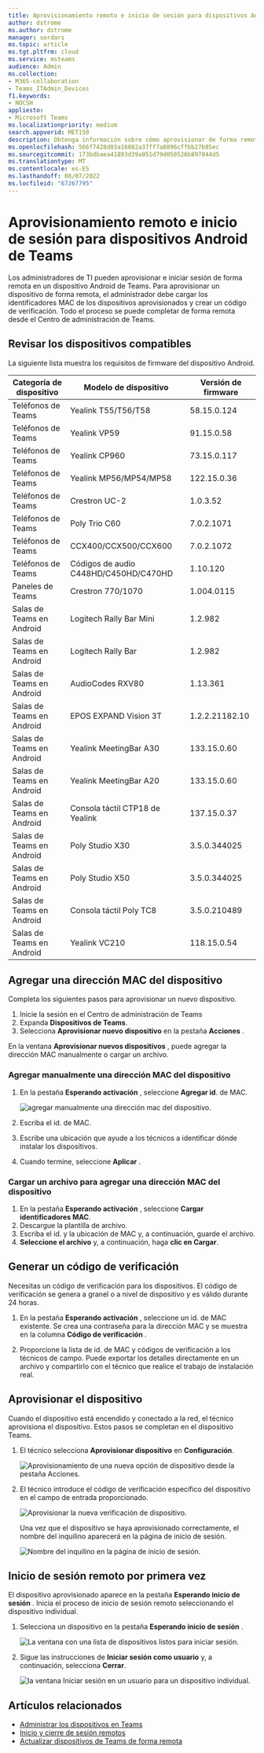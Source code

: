```yaml
---
title: Aprovisionamiento remoto e inicio de sesión para dispositivos Android de Teams
author: dstrome
ms.author: dstrome
manager: serdars
ms.topic: article
ms.tgt.pltfrm: cloud
ms.service: msteams
audience: Admin
ms.collection:
- M365-collaboration
- Teams_ITAdmin_Devices
f1.keywords:
- NOCSH
appliesto:
- Microsoft Teams
ms.localizationpriority: medium
search.appverid: MET150
description: Obtenga información sobre cómo aprovisionar de forma remota e iniciar sesión en dispositivos Android de Teams
ms.openlocfilehash: 566f7428d03a16082a37ff7a8896cffbb27b85ec
ms.sourcegitcommit: 173bdbaea41893d39a951d79d050526b897044d5
ms.translationtype: MT
ms.contentlocale: es-ES
ms.lasthandoff: 08/07/2022
ms.locfileid: "67267795"
---
```

# <a name="remote-provisioning-and-sign-in-for-teams-android-devices"></a>Aprovisionamiento remoto e inicio de sesión para dispositivos Android de Teams

Los administradores de TI pueden aprovisionar e iniciar sesión de forma remota en un dispositivo Android de Teams. Para aprovisionar un dispositivo de forma remota, el administrador debe cargar los identificadores MAC de los dispositivos aprovisionados y crear un código de verificación. Todo el proceso se puede completar de forma remota desde el Centro de administración de Teams.

## <a name="review-the-supported-devices"></a>Revisar los dispositivos compatibles

La siguiente lista muestra los requisitos de firmware del dispositivo Android.

|Categoría de dispositivo|Modelo de dispositivo|Versión de firmware|
|---|---|---|
|Teléfonos de Teams|Yealink T55/T56/T58|58.15.0.124|
|Teléfonos de Teams|Yealink VP59|91.15.0.58|
|Teléfonos de Teams|Yealink CP960|73.15.0.117|
|Teléfonos de Teams|Yealink MP56/MP54/MP58|122.15.0.36|
|Teléfonos de Teams|Crestron UC-2|1.0.3.52|
|Teléfonos de Teams|Poly Trio C60|7.0.2.1071|
|Teléfonos de Teams|CCX400/CCX500/CCX600 |7.0.2.1072|
|Teléfonos de Teams|Códigos de audio C448HD/C450HD/C470HD|1.10.120|
|Paneles de Teams|Crestron 770/1070|1.004.0115|
|Salas de Teams en Android|Logitech Rally Bar Mini|1.2.982|
|Salas de Teams en Android|Logitech Rally Bar|1.2.982|
|Salas de Teams en Android|AudioCodes RXV80|1.13.361|
|Salas de Teams en Android|EPOS EXPAND Vision 3T|1.2.2.21182.10|
|Salas de Teams en Android|Yealink MeetingBar A30|133.15.0.60|
|Salas de Teams en Android|Yealink MeetingBar A20|133.15.0.60|
|Salas de Teams en Android|Consola táctil CTP18 de Yealink|137.15.0.37|
|Salas de Teams en Android|Poly Studio X30|3.5.0.344025|
|Salas de Teams en Android|Poly Studio X50|3.5.0.344025|
|Salas de Teams en Android|Consola táctil Poly TC8 |3.5.0.210489|
|Salas de Teams en Android|Yealink VC210|118.15.0.54|

## <a name="add-a-device-mac-address"></a>Agregar una dirección MAC del dispositivo

Completa los siguientes pasos para aprovisionar un nuevo dispositivo.

1. Inicie la sesión en el Centro de administración de Teams
2. Expanda **Dispositivos de Teams**.
3. Selecciona **Aprovisionar nuevo dispositivo** en la pestaña **Acciones** .

En la ventana **Aprovisionar nuevos dispositivos** , puede agregar la dirección MAC manualmente o cargar un archivo.

### <a name="manually-add-a-device-mac-address"></a>Agregar manualmente una dirección MAC del dispositivo

1. En la pestaña **Esperando activación** , seleccione **Agregar id**. de MAC.

   ![agregar manualmente una dirección mac del dispositivo.](../media/remote-provision-6-new.png)

1. Escriba el id. de MAC.
1. Escribe una ubicación que ayude a los técnicos a identificar dónde instalar los dispositivos.
1. Cuando termine, seleccione **Aplicar** .

### <a name="upload-a-file-to-add-a-device-mac-address"></a>Cargar un archivo para agregar una dirección MAC del dispositivo

1. En la pestaña **Esperando activación** , seleccione **Cargar identificadores MAC**.
2. Descargue la plantilla de archivo.
3. Escriba el id. y la ubicación de MAC y, a continuación, guarde el archivo.
4. **Seleccione el archivo** y, a continuación, haga **clic en Cargar**.

## <a name="generate-a-verification-code"></a>Generar un código de verificación

Necesitas un código de verificación para los dispositivos. El código de verificación se genera a granel o a nivel de dispositivo y es válido durante 24 horas.

1. En la pestaña **Esperando activación** , seleccione un id. de MAC existente.
   Se crea una contraseña para la dirección MAC y se muestra en la columna **Código de verificación** .

2. Proporcione la lista de id. de MAC y códigos de verificación a los técnicos de campo. Puede exportar los detalles directamente en un archivo y compartirlo con el técnico que realice el trabajo de instalación real.

## <a name="provision-the-device"></a>Aprovisionar el dispositivo

Cuando el dispositivo está encendido y conectado a la red, el técnico aprovisiona el dispositivo. Estos pasos se completan en el dispositivo Teams.

1. El técnico selecciona **Aprovisionar dispositivo** en **Configuración**.  

   ![Aprovisionamiento de una nueva opción de dispositivo desde la pestaña Acciones.](../media/provision-device1.png)
  
2. El técnico introduce el código de verificación específico del dispositivo en el campo de entrada proporcionado.

   ![Aprovisionar la nueva verificación de dispositivo.](../media/provision-device-verification1.png)

   Una vez que el dispositivo se haya aprovisionado correctamente, el nombre del inquilino aparecerá en la página de inicio de sesión.

   ![Nombre del inquilino en la página de inicio de sesión.](../media/provision-code.png)

## <a name="first-time-remote-sign-in"></a>Inicio de sesión remoto por primera vez

El dispositivo aprovisionado aparece en la pestaña **Esperando inicio de sesión** . Inicia el proceso de inicio de sesión remoto seleccionando el dispositivo individual.

1. Selecciona un dispositivo en la pestaña **Esperando inicio de sesión** .

   ![La ventana con una lista de dispositivos listos para iniciar sesión.](../media/remote-device1.png)

2. Sigue las instrucciones de **Iniciar sesión como usuario** y, a continuación, selecciona **Cerrar**.

   ![la ventana Iniciar sesión en un usuario para un dispositivo individual.](../media/sign-in-user.png)

## <a name="related-articles"></a>Artículos relacionados

- [Administrar los dispositivos en Teams](device-management.md)
- [Inicio y cierre de sesión remotos](remote-sign-in-and-sign-out.md)
- [Actualizar dispositivos de Teams de forma remota](remote-update.md)
